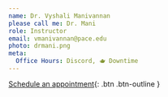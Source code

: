 ```yaml
---
name: Dr. Vyshali Manivannan
please call me: Dr. Mani
role: Instructor
email: vmanivannan@pace.edu
photo: drmani.png
meta:
  Office Hours: Discord, 🫖 Downtime
---
```


[Schedule an appointment](https://zcal.co/drmani){: .btn .btn-outline }